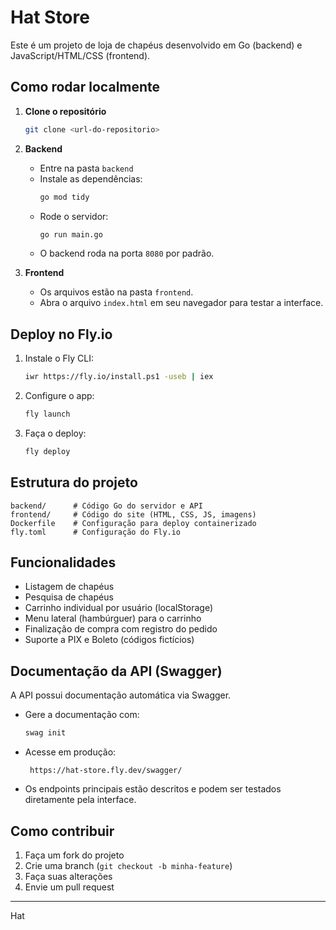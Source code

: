 # Hat Store

Este é um projeto de loja de chapéus desenvolvido em Go (backend) e JavaScript/HTML/CSS (frontend).

## Como rodar localmente

1. **Clone o repositório**
   ```sh
   git clone <url-do-repositorio>
   ```

2. **Backend**
   - Entre na pasta `backend`
   - Instale as dependências:
     ```sh
     go mod tidy
     ```
   - Rode o servidor:
     ```sh
     go run main.go
     ```
   - O backend roda na porta `8080` por padrão.

3. **Frontend**
   - Os arquivos estão na pasta `frontend`.
   - Abra o arquivo `index.html` em seu navegador para testar a interface.

## Deploy no Fly.io

1. Instale o Fly CLI:
   ```sh
   iwr https://fly.io/install.ps1 -useb | iex
   ```
2. Configure o app:
   ```sh
   fly launch
   ```
3. Faça o deploy:
   ```sh
   fly deploy
   ```

## Estrutura do projeto

```
backend/      # Código Go do servidor e API
frontend/     # Código do site (HTML, CSS, JS, imagens)
Dockerfile    # Configuração para deploy containerizado
fly.toml      # Configuração do Fly.io
```

## Funcionalidades

- Listagem de chapéus
- Pesquisa de chapéus
- Carrinho individual por usuário (localStorage)
- Menu lateral (hambúrguer) para o carrinho
- Finalização de compra com registro do pedido
- Suporte a PIX e Boleto (códigos fictícios)

## Documentação da API (Swagger)

A API possui documentação automática via Swagger.

- Gere a documentação com:
  ```sh
  swag init
  ```
- Acesse em produção:
  ```
   https://hat-store.fly.dev/swagger/
  ```
- Os endpoints principais estão descritos e podem ser testados diretamente pela interface.

## Como contribuir

1. Faça um fork do projeto
2. Crie uma branch (`git checkout -b minha-feature`)
3. Faça suas alterações
4. Envie um pull request

---

Hat